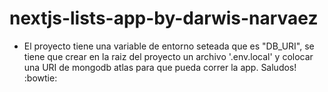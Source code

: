 # nextjs-lists-app-by-darwis-narvaez

- El proyecto tiene una variable de entorno seteada que es "DB_URI", se tiene que crear en la raiz del proyecto un archivo '.env.local' y colocar una URI de mongodb atlas para que pueda correr la app. Saludos! :bowtie:

